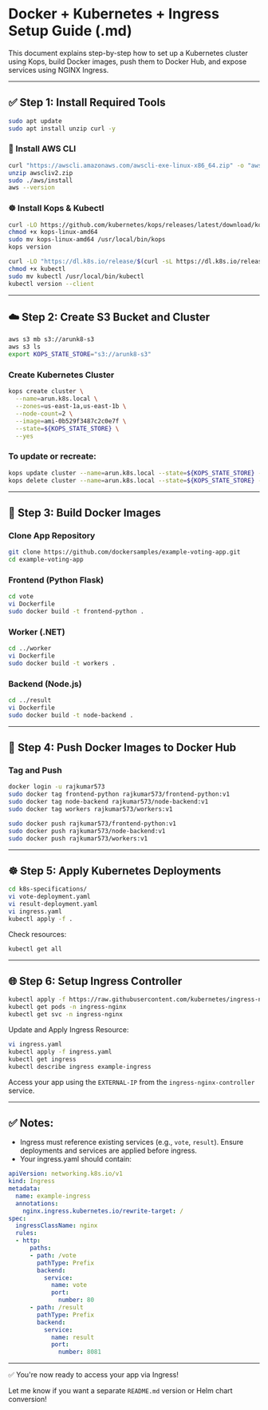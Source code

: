 # Docker + Kubernetes + Ingress Setup Guide (.md)

This document explains step-by-step how to set up a Kubernetes cluster using Kops, build Docker images, push them to Docker Hub, and expose services using NGINX Ingress.

---

## ✅ Step 1: Install Required Tools

```bash
sudo apt update
sudo apt install unzip curl -y
```

### 🧰 Install AWS CLI
```bash
curl "https://awscli.amazonaws.com/awscli-exe-linux-x86_64.zip" -o "awscliv2.zip"
unzip awscliv2.zip
sudo ./aws/install
aws --version
```

### ☸️ Install Kops & Kubectl
```bash
curl -LO https://github.com/kubernetes/kops/releases/latest/download/kops-linux-amd64
chmod +x kops-linux-amd64
sudo mv kops-linux-amd64 /usr/local/bin/kops
kops version

curl -LO "https://dl.k8s.io/release/$(curl -sL https://dl.k8s.io/release/stable.txt)/bin/linux/amd64/kubectl"
chmod +x kubectl
sudo mv kubectl /usr/local/bin/kubectl
kubectl version --client
```

---

## ☁️ Step 2: Create S3 Bucket and Cluster

```bash
aws s3 mb s3://arunk8-s3
aws s3 ls
export KOPS_STATE_STORE="s3://arunk8-s3"
```

### Create Kubernetes Cluster
```bash
kops create cluster \
  --name=arun.k8s.local \
  --zones=us-east-1a,us-east-1b \
  --node-count=2 \
  --image=ami-0b529f3487c2c0e7f \
  --state=${KOPS_STATE_STORE} \
  --yes
```

### To update or recreate:
```bash
kops update cluster --name=arun.k8s.local --state=${KOPS_STATE_STORE} --yes
kops delete cluster --name=arun.k8s.local --state=${KOPS_STATE_STORE} --yes
```

---

## 🐳 Step 3: Build Docker Images

### Clone App Repository
```bash
git clone https://github.com/dockersamples/example-voting-app.git
cd example-voting-app
```

### Frontend (Python Flask)
```bash
cd vote
vi Dockerfile
sudo docker build -t frontend-python .
```

### Worker (.NET)
```bash
cd ../worker
vi Dockerfile
sudo docker build -t workers .
```

### Backend (Node.js)
```bash
cd ../result
vi Dockerfile
sudo docker build -t node-backend .
```

---

## 🔐 Step 4: Push Docker Images to Docker Hub

### Tag and Push
```bash
docker login -u rajkumar573
sudo docker tag frontend-python rajkumar573/frontend-python:v1
sudo docker tag node-backend rajkumar573/node-backend:v1
sudo docker tag workers rajkumar573/workers:v1

sudo docker push rajkumar573/frontend-python:v1
sudo docker push rajkumar573/node-backend:v1
sudo docker push rajkumar573/workers:v1
```

---

## ☸️ Step 5: Apply Kubernetes Deployments

```bash
cd k8s-specifications/
vi vote-deployment.yaml
vi result-deployment.yaml
vi ingress.yaml
kubectl apply -f .
```

Check resources:
```bash
kubectl get all
```

---

## 🌐 Step 6: Setup Ingress Controller

```bash
kubectl apply -f https://raw.githubusercontent.com/kubernetes/ingress-nginx/controller-v1.10.1/deploy/static/provider/cloud/deploy.yaml
kubectl get pods -n ingress-nginx
kubectl get svc -n ingress-nginx
```

Update and Apply Ingress Resource:
```bash
vi ingress.yaml
kubectl apply -f ingress.yaml
kubectl get ingress
kubectl describe ingress example-ingress
```

Access your app using the `EXTERNAL-IP` from the `ingress-nginx-controller` service.

---

## ✅ Notes:
- Ingress must reference existing services (e.g., `vote`, `result`). Ensure deployments and services are applied before ingress.
- Your ingress.yaml should contain:

```yaml
apiVersion: networking.k8s.io/v1
kind: Ingress
metadata:
  name: example-ingress
  annotations:
    nginx.ingress.kubernetes.io/rewrite-target: /
spec:
  ingressClassName: nginx
  rules:
  - http:
      paths:
      - path: /vote
        pathType: Prefix
        backend:
          service:
            name: vote
            port:
              number: 80
      - path: /result
        pathType: Prefix
        backend:
          service:
            name: result
            port:
              number: 8081
```

---

✅ You're now ready to access your app via Ingress!

Let me know if you want a separate `README.md` version or Helm chart conversion!

